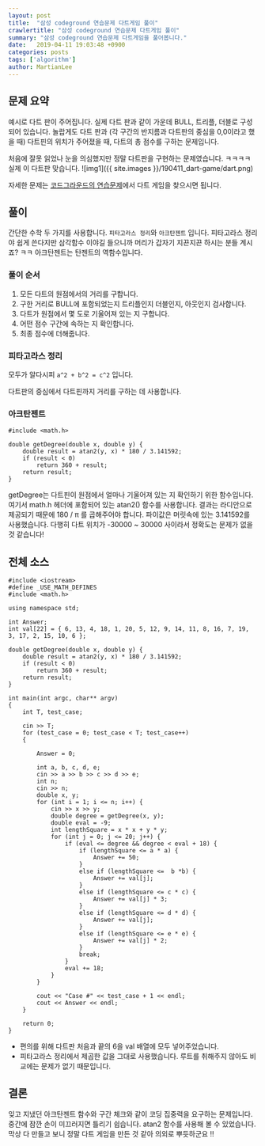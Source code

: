 ```yaml
---
layout: post
title:  "삼성 codeground 연습문제 다트게임 풀이"
crawlertitle: "삼성 codeground 연습문제 다트게임 풀이"
summary: "삼성 codeground 연습문제 다트게임을 풀어봅니다."
date:   2019-04-11 19:03:48 +0900
categories: posts
tags: ['algorithm']
author: MartianLee
---
```


## 문제 요약
예시로 다트 판이 주어집니다. 실제 다트 판과 같이 가운데 BULL, 트리플, 더블로 구성되어 있습니다. 놀랍게도 다트 판과 (각 구간의 반지름과 다트판의 중심을 0,0이라고 했을 때) 다트핀의 위치가 주어졌을 때, 다트의 총 점수를 구하는 문제입니다. 

처음에 잘못 읽었나 눈을 의심했지만 정말 다트판을 구현하는 문제였습니다. ㅋㅋㅋㅋ 실제 이 다트판 맞습니다.
![img1]({{ site.images }}/190411_dart-game/dart.png)

자세한 문제는 [코드그라운드의 연습문제][codeground]에서 다트 게임을 찾으시면 됩니다.

## 풀이
간단한 수학 두 가지를 사용합니다. ``피타고라스 정리``와 ``아크탄젠트`` 입니다. 피타고라스 정리야 쉽게 쓴다지만 삼각함수 이야길 들으니까 머리가 갑자기 지끈지끈 하시는 분들 계시죠? ㅋㅋ 아크탄젠트는 탄젠트의 역함수입니다.

### 풀이 순서
1. 모든 다트의 원점에서의 거리를 구합니다.
2. 구한 거리로 BULL에 포함되었는지 트리플인지 더블인지, 아웃인지 검사합니다.
3. 다트가 원점에서 몇 도로 기울어져 있는 지 구합니다.
4. 어떤 점수 구간에 속하는 지 확인합니다.
5. 최종 점수에 더해줍니다.

### 피타고라스 정리
모두가 알다시피 ``a^2 + b^2 = c^2`` 입니다.

다트판의 중심에서 다트핀까지 거리를 구하는 데 사용합니다.

### 아크탄젠트

```
#include <math.h>

double getDegree(double x, double y) {
	double result = atan2(y, x) * 180 / 3.141592;
	if (result < 0)
		return 360 + result;
	return result;
}
```
getDegree는 다트핀이 원점에서 얼마나 기울어져 있는 지 확인하기 위한 함수입니다. 여기서 math.h 헤더에 포함되어 있는 atan2() 함수를 사용합니다. 결과는 라디안으로 제공되기 때문에 180 / π 를 곱해주어야 합니다. 파이값은 머릿속에 있는 3.141592를 사용했습니다. 다행히 다트 위치가 -30000 ~ 30000 사이라서 정확도는 문제가 없을 것 같습니다!

## 전체 소스
```
#include <iostream>
#define _USE_MATH_DEFINES
#include <math.h>

using namespace std;

int Answer;
int val[22] = { 6, 13, 4, 18, 1, 20, 5, 12, 9, 14, 11, 8, 16, 7, 19, 3, 17, 2, 15, 10, 6 };

double getDegree(double x, double y) {
	double result = atan2(y, x) * 180 / 3.141592;
	if (result < 0)
		return 360 + result;
	return result;
}

int main(int argc, char** argv)
{
	int T, test_case;

	cin >> T;
	for (test_case = 0; test_case < T; test_case++)
	{

		Answer = 0;
		
		int a, b, c, d, e;
		cin >> a >> b >> c >> d >> e;
		int n;
		cin >> n;
		double x, y;
		for (int i = 1; i <= n; i++) {
			cin >> x >> y;
			double degree = getDegree(x, y);
			double eval = -9;
			int lengthSquare = x * x + y * y;
			for (int j = 0; j <= 20; j++) {
				if (eval <= degree && degree < eval + 18) {
					if (lengthSquare <= a * a) {
						Answer += 50;
					}
					else if (lengthSquare <=  b *b) {
						Answer += val[j];
					}
					else if (lengthSquare <= c * c) {
						Answer += val[j] * 3;
					}
					else if (lengthSquare <= d * d) {
						Answer += val[j];
					}
					else if (lengthSquare <= e * e) {
						Answer += val[j] * 2;
					}
					break;
				}
				eval += 18;
			}
		}
		
		cout << "Case #" << test_case + 1 << endl;
		cout << Answer << endl;
	}

	return 0;
}
```

- 편의를 위해 다트판 처음과 끝의 6을 val 배열에 모두 넣어주었습니다.
- 피타고라스 정리에서 제곱한 값을 그대로 사용했습니다. 루트를 취해주지 않아도 비교에는 문제가 없기 때문입니다.

## 결론

잊고 지냈던 아크탄젠트 함수와 구간 체크와 같이 코딩 집중력을 요구하는 문제입니다. 중간에 잠깐 손이 미끄러지면 틀리기 쉽습니다. atan2 함수를 사용해 볼 수 있었습니다. 막상 다 만들고 보니 정말 다트 게임을 만든 것 같아 의외로 뿌듯하군요 !!



[codeground]: https://www.codeground.org/practice
